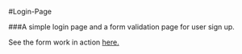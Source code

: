#Login-Page

###A simple login page and a form validation page for user sign up.

See the form work in action [here.](https://melonlobo.github.io/Login-page/)
